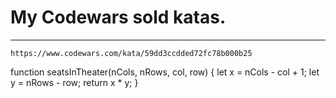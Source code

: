 # My Codewars sold katas.

---
``` https://www.codewars.com/kata/59dd3ccdded72fc78b000b25 ```

function seatsInTheater(nCols, nRows, col, row) {
  let x =  nCols - col + 1;
  let y = nRows - row;
  return x * y;
}


